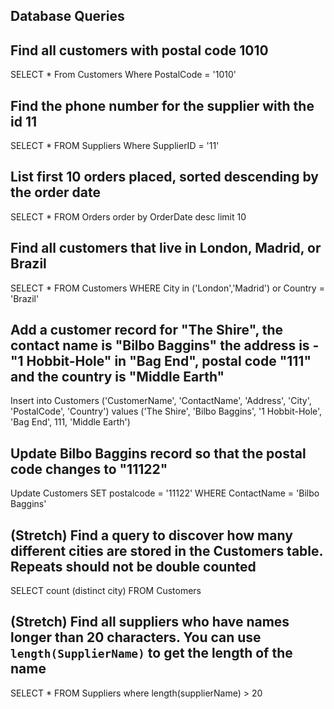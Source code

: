## Database Queries

## Find all customers with postal code 1010

SELECT \* From Customers
Where PostalCode = '1010'

## Find the phone number for the supplier with the id 11

SELECT \* FROM Suppliers
Where SupplierID = '11'

## List first 10 orders placed, sorted descending by the order date

SELECT \* FROM Orders
order by OrderDate desc
limit 10

## Find all customers that live in London, Madrid, or Brazil

SELECT \* FROM Customers
WHERE City in ('London','Madrid')
or Country = 'Brazil'

## Add a customer record for "The Shire", the contact name is "Bilbo Baggins" the address is -"1 Hobbit-Hole" in "Bag End", postal code "111" and the country is "Middle Earth"

Insert into Customers ('CustomerName', 'ContactName', 'Address', 'City', 'PostalCode', 'Country')
values ('The Shire', 'Bilbo Baggins', '1 Hobbit-Hole', 'Bag End', 111, 'Middle Earth')

## Update Bilbo Baggins record so that the postal code changes to "11122"

Update Customers
SET postalcode = '11122'
WHERE ContactName = 'Bilbo Baggins'

## (Stretch) Find a query to discover how many different cities are stored in the Customers table. Repeats should not be double counted

SELECT count (distinct city)
FROM Customers

## (Stretch) Find all suppliers who have names longer than 20 characters. You can use `length(SupplierName)` to get the length of the name

SELECT \* FROM Suppliers
where length(supplierName) > 20
